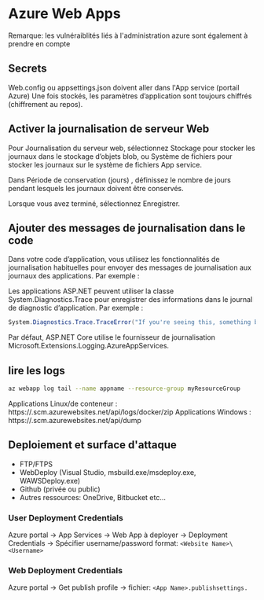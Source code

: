 # Azure Web Apps

Remarque: les vulnéraiblités liés à l'administration azure sont également à prendre en compte

## Secrets

Web.config ou appsettings.json doivent aller dans l'App service (portail Azure)
Une fois stockés, les paramètres d’application sont toujours chiffrés (chiffrement au repos).

## Activer la journalisation de serveur Web

Pour Journalisation du serveur web, sélectionnez Stockage pour stocker les journaux dans le stockage d’objets blob, ou Système de fichiers pour stocker les journaux sur le système de fichiers App service.

Dans Période de conservation (jours) , définissez le nombre de jours pendant lesquels les journaux doivent être conservés.

Lorsque vous avez terminé, sélectionnez Enregistrer.

## Ajouter des messages de journalisation dans le code

Dans votre code d’application, vous utilisez les fonctionnalités de journalisation habituelles pour envoyer des messages de journalisation aux journaux des applications. Par exemple :

Les applications ASP.NET peuvent utiliser la classe System.Diagnostics.Trace pour enregistrer des informations dans le journal de diagnostic d’application. Par exemple :

```C#
System.Diagnostics.Trace.TraceError("If you're seeing this, something bad happened");
```

Par défaut, ASP.NET Core utilise le fournisseur de journalisation Microsoft.Extensions.Logging.AzureAppServices.

## lire les logs

```Bash
az webapp log tail --name appname --resource-group myResourceGroup
```

Applications Linux/de conteneur : https://<app-name>.scm.azurewebsites.net/api/logs/docker/zip
Applications Windows : https://<app-name>.scm.azurewebsites.net/api/dump


## Deploiement et surface d'attaque

* FTP/FTPS
* WebDeploy (Visual Studio, msbuild.exe/msdeploy.exe,  WAWSDeploy.exe)
* Github (privée ou public)
* Autres ressources: OneDrive, Bitbucket etc...

### User Deployment Credentials

Azure portal -> App Services -> Web App à deployer -> Deployment Credentials -> Spécifier username/password
format: `<Website Name>\<Username>`

### Web Deployment Credentials

 Azure portal -> Get publish profile -> fichier: `<App Name>.publishsettings.`
